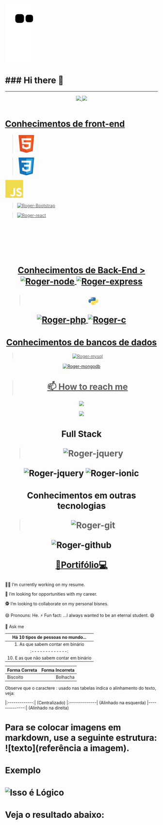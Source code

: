 <link rel="stylesheet" href="https://stackpath.bootstrapcdn.com/bootstrap/4.1.3/css/bootstrap.min.css" integrity="sha384-MCw98/SFnGE8fJT3GXwEOngsV7Zt27NXFoaoApmYm81iuXoPkFOJwJ8ERdknLPMO" crossorigin="anonymous">
<link rel="stylesheet" href="https://cdn.jsdelivr.net/gh/devicons/devicon@v2.14.0/devicon.min.css">

 ![Snake animation](https://github.com/Keykrono/Keykrono/blob/output/github-contribution-grid-snake.svg)

<h1>### Hi there 👋</h1>
<hr/>

<div align="center">
  <a href="https://github.com/Keykrono">
    
  <img height="180em" src="https://github-readme-stats.vercel.app/api?username=fsRoger&show_icons=true&theme=tokyonight&include_all_commits=true&count_private=true"/>
    
  <img height="180em" src="https://github-readme-stats.vercel.app/api/top-langs/?username=fsRoger&layout=compact&langs_count=7&theme=tokyonight"/>
</div>
  
<div style="display: inline_block"><br>
  
  <h1> Conhecimentos de front-end </h1>
  
   ><img align="center" alt="Roger-HTML" height="60" width="60" src="https://raw.githubusercontent.com/devicons/devicon/master/icons/html5/html5-original.svg">
  
   ><img align="center" alt="Roger-CSS" height="60" width="60" src="https://raw.githubusercontent.com/devicons/devicon/master/icons/css3/css3-original.svg">

 <img align="center" alt="Roger-Js" height="60" width="60" src="https://raw.githubusercontent.com/devicons/devicon/master/icons/javascript/javascript-plain.svg">
 
  ><img align="center" alt="Roger-Bootstrap" height="60" width="60" src="https://cdn.jsdelivr.net/gh/devicons/devicon/icons/bootstrap/bootstrap-original.svg" />
 
 ><img align="center" alt="Roger-react" height="60" width="60" src="https://cdn.jsdelivr.net/gh/devicons/devicon/icons/react/react-original-wordmark.svg" />
 
 
  <br></br>
  <br></br>
  <br></br>
  <div align=center>
   <h1>Conhecimentos de Back-End       
   ><img align="center" alt="Roger-node" height="30" width="40" src="https://cdn.jsdelivr.net/gh/devicons/devicon/icons/nodejs/nodejs-plain-wordmark.svg" />
 
  <img align="center" alt="Roger-express" height="30" width="40" src="https://cdn.jsdelivr.net/gh/devicons/devicon/icons/express/express-original.svg" />
          
   ><img align="center" alt="Roger-Python" height="30" width="40" src="https://raw.githubusercontent.com/devicons/devicon/master/icons/python/python-original.svg">
  
   <img align="center" alt="Roger-php" height="30" width="40" src="https://cdn.jsdelivr.net/gh/devicons/devicon/icons/php/php-original.svg" />
  
  
   <img align="center" alt="Roger-c" height="30" width="40" src="https://cdn.jsdelivr.net/gh/devicons/devicon/icons/c/c-original.svg" />



 <h1>Conhecimentos de bancos de dados</h1>

 
  ><img align="center" alt="Roger-mysql" height="30" width="40" margin="20px" src="https://cdn.jsdelivr.net/gh/devicons/devicon/icons/mysql/mysql-original-wordmark.svg" />
   
  <img align="center" alt="Roger-mongodb" height="30" width="40" src="https://cdn.jsdelivr.net/gh/devicons/devicon/icons/mongodb/mongodb-plain-wordmark.svg" />
 
  > <h1> 📫 How to reach me </h1>
   

   <a href = "mailto:keykrono117@gmail.com"><img src="https://img.shields.io/badge/-Gmail-%23333?style=for-the-badge&logo=gmail&logoColor=white" target="_blank"></a>
   
   <a href="https://www.linkedin.com/in/roger-ferreira-da-silva-982242214/"><img src="https://img.shields.io/badge/LinkedIn-0077B5?style=for-the-badge&logo=linkedin&logoColor=white" target="_blank"></a>
              
  
          
 <h1> Full Stack
  
  ><img align="center" alt="Roger-jquery" height="30" width="40" src="https://cdn.jsdelivr.net/gh/devicons/devicon/icons/jquery/jquery-original.svg" />

  <img align="center" alt="Roger-jquery" height="30" width="40" src="https://cdn.jsdelivr.net/gh/devicons/devicon/icons/typescript/typescript-original.svg" />
                   
  <img align="center" alt="Roger-ionic" height="30" margin="20px" width="40" src="https://cdn.jsdelivr.net/gh/devicons/devicon/icons/ionic/ionic-original.svg" />
  
  
 <h1> Conhecimentos em outras tecnologias
  
  ><img align="center" alt="Roger-git" height="30" width="40" src="https://cdn.jsdelivr.net/gh/devicons/devicon/icons/git/git-plain-wordmark.svg" />
  
  <img align="center" alt="Roger-github" height="30" width="40" src="https://cdn.jsdelivr.net/gh/devicons/devicon/icons/github/github-original.svg" />
          
   
   <a href="https://keykrono.github.io/fsRoger/">🧑‍Portifólio💻</a>
  
  
 
</div>
  <img align="right" alt="" height="150" style="border-radius:50px;" src="">
</div>

👨‍🎓 I’m currently working on my resume.

🧗 I’m looking for opportunities with my career.

🕵️ I’m looking to collaborate on my personal bisnes.
 
😄 Pronouns: He.
⚡ Fun fact: ...I always wanted to be an eternal student. 😄

💬 Ask me
 
 |**Há 10 tipos de pessoas no mundo...**|
 |:-----------------------------------------:|
 |1. As que sabem contar em binário|
 |:-------------:|
 |10. E as que não sabem contar em binário|

|Forma Correta|Forma Incorreta|
|:-----|---------:|
 |Biscoito|Bolhacha|

 Observe que o caractere : usado nas tabelas indica o 
 alinhamento do texto, veja:

|:-------------:| (Centralizado)
 |:--------------| (Alinhado na esquerda)
 |--------------:| (Alinhado na direita)
 
 
 # Para se colocar imagens em markdown, use a seguinte estrutura: ![texto](referência a imagem).
#
# Exemplo
#
# ![Isso é Lógico](https://user-images.githubusercontent.com/62623572/80289460-eb992780-8714-11ea-98a3-1874cb5f2e22.png)
#
# Veja o resultado abaixo:

